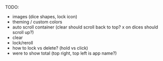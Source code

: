 TODO:

- images (dice shapes, lock icon)
- theming / custom colors
- auto scroll container (clear should scroll back to top? x on dices should scroll up?)
- clear
- lock/reroll
- how to lock vs delete? (hold vs click)
- were to show total (top right, top left is app name?)
